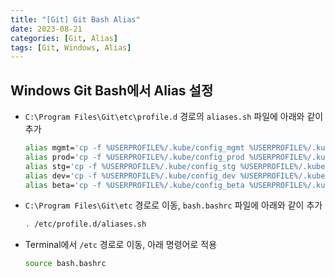 ```yaml
---
title: "[Git] Git Bash Alias"
date: 2023-08-21
categories: [Git, Alias]
tags: [Git, Windows, Alias]
---
```


## Windows Git Bash에서 Alias 설정

- `C:\Program Files\Git\etc\profile.d` 경로의 `aliases.sh` 파일에 아래와 같이 추가
    ```bash
    alias mgmt='cp -f %USERPROFILE%/.kube/config_mgmt %USERPROFILE%/.kube/config; kubectl get node -o wide'
    alias prod='cp -f %USERPROFILE%/.kube/config_prod %USERPROFILE%/.kube/config; kubectl get node -o wide'
    alias stg='cp -f %USERPROFILE%/.kube/config_stg %USERPROFILE%/.kube/config; kubectl get node -o wide'
    alias dev='cp -f %USERPROFILE%/.kube/config_dev %USERPROFILE%/.kube/config; kubectl get node -o wide'
    alias beta='cp -f %USERPROFILE%/.kube/config_beta %USERPROFILE%/.kube/config; kubectl get node -o wide'
    ```

- `C:\Program Files\Git\etc` 경로로 이동, `bash.bashrc` 파일에 아래와 같이 추가
    ```bash
    . /etc/profile.d/aliases.sh
    ```

- Terminal에서 `/etc` 경로로 이동, 아래 명령어로 적용
    ```bash
    source bash.bashrc
    ```